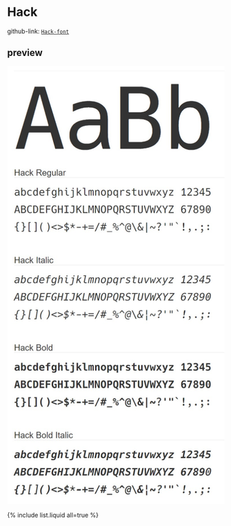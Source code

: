 ---
---

# Hack

github-link: [`Hack-font`](https://github.com/source-foundry/Hack)


## preview

![`hack`](../image/hack.png)



{% include list.liquid all=true %}
